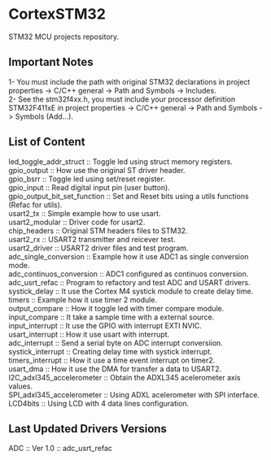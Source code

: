 # CortexSTM32
STM32 MCU projects repository.

## Important Notes
1- You must include the path with original STM32 declarations in
project properties -> C/C++ general -> Path and Symbols -> Includes.\
2- See the stm32f4xx.h, you must include your processor definition STM32F411xE in
project properties -> C/C++ general -> Path and Symbols -> Symbols (Add...).

## List of Content
led_toggle_addr_struct  ::  Toggle led using struct memory registers.\
gpio_output  ::  How use the original ST driver header.\
gpio_bsrr  ::  Toggle led using set/reset register.\
gpio_input  ::  Read digital input pin (user button).\
gpio_output_bit_set_function  ::  Set and Reset bits using a utils functions (Refac for utils).\
usart2_tx  ::  Simple example how to use usart.\
usart2_modular  ::  Driver code for usart2.\
chip_headers  ::  Original STM headers files to STM32.\
usart2_rx  ::  USART2 transmitter and reicever test.\
usart2_driver  ::  USART2 driver files and test program.\
adc_single_conversion  ::  Example how it use ADC1 as single conversion mode.\
adc_continuos_conversion  ::  ADC1 configured as continuos conversion.\
adc_usrt_refac  ::  Program to refactory and test ADC and USART drivers.\
systick_delay  ::  It use the Cortex M4 systick module to create delay time.\
timers ::  Example how it use timer 2 module.\
output_compare  ::  How it toggle led with timer compare module.\
input_compare  ::  It take a sample time with a external source.\
input_interrupt  ::  It use the GPIO with interrupt EXTI NVIC.\
usart_interrupt  ::  How it use usart with interrupt.\
adc_interrupt  ::  Send a serial byte on ADC interrupt conversiion.\
systick_interrupt  ::  Creating delay time with systick interrupt.\
timers_interrupt  ::  How it use a time event interrupt on timer2.\
usart_dma  ::  How it use the DMA for transfer a data to USART2.\
I2C_adxl345_accelerometer  ::  Obtain the ADXL345 acelerometer axis values. \
SPI_adxl345_accelerometer  ::  Using ADXL acelerometer with SPI interface. \
LCD4bits  ::  Using LCD with 4 data lines configuration.

## Last Updated Drivers Versions
ADC  ::  Ver 1.0  ::  adc_usrt_refac
